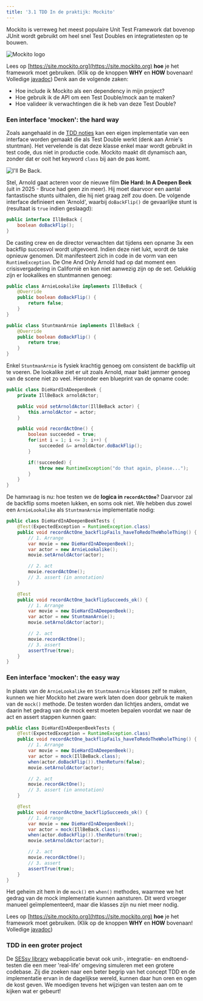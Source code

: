 ```yaml
---
title: '3.1 TDD In de praktijk: Mockito'
---
```


Mockito is verreweg het meest populaire Unit Test Framework dat bovenop JUnit wordt gebruikt om heel snel Test Doubles en integratietesten op te bouwen. 

![Mockito logo](/img/teaching/ses/mockito.png)


Lees op [https://site.mockito.org](https://site.mockito.org) **hoe** je het framework moet gebruiken. (Klik op de knoppen **WHY** en **HOW** bovenaan! Volledige [javadoc](https://javadoc.io/doc/org.mockito/mockito-core/latest/org/mockito/Mockito.html)) Denk aan de volgende zaken:

- Hoe include ik Mockito als een dependency in mijn project?
- Hoe gebruik ik de API om een Test Double/mock aan te maken?
- Hoe valideer ik verwachtingen die ik heb van deze Test Double?

### Een interface 'mocken': the hard way

Zoals aangehaald in de [TDD noties](/tdd) kan een eigen implementatie van een interface worden gemaakt die als Test Double werkt (denk aan Arnie's stuntman). Het vervelende is dat deze klasse enkel maar wordt gebruikt in test code, dus niet in productie code. Mockito maakt dit dynamisch aan, zonder dat er ooit het keyword `class` bij aan de pas komt. 

![](/img/testdouble.jpg "I'll Be Back.")


Stel, Arnold gaat acteren voor de nieuwe film **Die Hard: In A Deepen Beek** (uit in 2025 - Bruce had geen zin meer). Hij moet daarvoor een aantal fantastische stunts uithalen, die hij niet graag zelf zou doen. De volgende interface definieert een 'Arnold', waarbij `doBackFlip()` de gevaarlijke stunt is (resultaat is `true` indien geslaagd):

```java
public interface IllBeBack {
    boolean doBackFlip();
}
```

De casting crew en de director verwachten dat tijdens een opname 3x een backflip succesvol wordt uitgevoerd. Indien deze niet lukt, wordt de take opnieuw genomen. Dit manifesteert zich in code in de vorm van een `RuntimeException`. De One And Only Arnold had op dat moment een crisisvergadering in Californië en kon niet aanwezig zijn op de set. Gelukkig zijn er lookalikes en stuntmannen genoeg:

```java
public class ArnieLookalike implements IllBeBack {
    @Override
    public boolean doBackFlip() {
        return false;
    }
}

public class StuntmanArnie implements IllBeBack {
    @Override
    public boolean doBackFlip() {
        return true;
    }
}
```

Enkel `StuntmanArnie` is fysiek krachtig genoeg om consistent de backflip uit te voeren. De lookalike ziet er uit zoals Arnold, maar bakt jammer genoeg van de scene niet zo veel. Hieronder een blueprint van de opname code:

```java
public class DieHardInADeepenBeek {
    private IllBeBack arnoldActor;

    public void setArnoldActor(IllBeBack actor) {
        this.arnoldActor = actor;
    }

    public void recordActOne() {
        boolean succeeded = true;
        for(int i = 1; i <= 3; i++) {
            succeeded &= arnoldActor.doBackFlip();
        }

        if(!succeeded) {
            throw new RuntimeException("do that again, please...");
        }
    }
}
```

De hamvraag is nu: hoe testen we de **logica in `recordActOne`**? Daarvoor zal de backflip soms moeten lukken, en soms ook niet. We hebben dus zowel een `ArnieLookalike` als `StuntmanArnie` implementatie nodig:

```java
public class DieHardInADeepenBeekTests {
    @Test(ExpectedException = RuntimeException.class)
    public void recordActOne_backflipFails_haveToRedoTheWholeThing() {
        // 1. Arrange
        var movie = new DieHardInADeepenBeek();
        var actor = new ArnieLookalike();
        movie.setArnoldActor(actor);

        // 2. act
        movie.recordActOne();
        // 3. assert (in annotation)
    }

    @Test
    public void recordActOne_backflipSucceeds_ok() {
        // 1. Arrange
        var movie = new DieHardInADeepenBeek();
        var actor = new StuntmanArnie();
        movie.setArnoldActor(actor);

        // 2. act
        movie.recordActOne();
        // 3. assert
        assertTrue(true);
    }
}
```

### Een interface 'mocken': the easy way

In plaats van de `ArnieLookalike` en `StuntmanArnie` klasses zelf te maken, kunnen we hier Mockito het zware werk laten doen door gebruik te maken van de `mock()` methode. De testen worden dan lichtjes anders, omdat we daarin het gedrag van de mock eerst moeten bepalen voordat we naar de act en assert stappen kunnen gaan:

```java
public class DieHardInADeepenBeekTests {
    @Test(ExpectedException = RuntimeException.class)
    public void recordActOne_backflipFails_haveToRedoTheWholeThing() {
        // 1. Arrange
        var movie = new DieHardInADeepenBeek();
        var actor = mock(IllBeBack.class);
        when(actor.doBackFlip()).thenReturn(false);
        movie.setArnoldActor(actor);

        // 2. act
        movie.recordActOne();
        // 3. assert (in annotation)
    }

    @Test
    public void recordActOne_backflipSucceeds_ok() {
        // 1. Arrange
        var movie = new DieHardInADeepenBeek();
        var actor = mock(IllBeBack.class);
        when(actor.doBackFlip()).thenReturn(true);
        movie.setArnoldActor(actor);

        // 2. act
        movie.recordActOne();
        // 3. assert
        assertTrue(true);
    }
}
```

Het geheim zit hem in de `mock()` en `when()` methodes, waarmee we het gedrag van de mock implementatie kunnen aansturen. Dit werd vroeger manueel geïmplementeerd, maar die klasses zijn nu niet meer nodig. 

Lees op [https://site.mockito.org](https://site.mockito.org) **hoe** je het framework moet gebruiken. (Klik op de knoppen **WHY** en **HOW** bovenaan! Volledige [javadoc](https://javadoc.io/doc/org.mockito/mockito-core/latest/org/mockito/Mockito.html)) 

### TDD in een groter project

De [SESsy library](/extra/sessy) webapplicatie bevat ook unit-, integratie- en endtoend-testen die een meer 'real-life' omgeving simuleren met een grotere codebase. Zij die zoeken naar een beter begrip van het concept TDD en de implementatie ervan in de dagelijkse wereld, kunnen daar hun oren en ogen de kost geven. We moedigen tevens het wijzigen van testen aan om te kijken wat er gebeurt!

